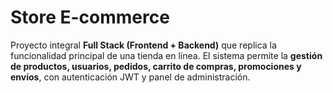 # Store E-commerce
Proyecto integral **Full Stack (Frontend + Backend)** que replica la funcionalidad principal de una tienda en línea.   El sistema permite la **gestión de productos, usuarios, pedidos, carrito de compras, promociones y envíos**, con autenticación JWT y panel de administración.
